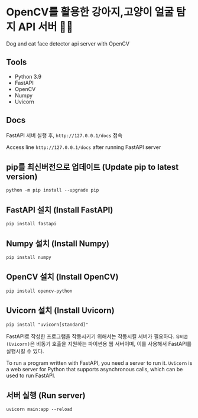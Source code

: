 # OpenCV를 활용한 강아지,고양이 얼굴 탐지 API 서버 🐶🐱
Dog and cat face detector api server with OpenCV

## Tools
- Python 3.9
- FastAPI
- OpenCV
- Numpy
- Uvicorn

## Docs
FastAPI 서버 실행 후, `http://127.0.0.1/docs` 접속

Access line `http://127.0.0.1/docs` after running FastAPI server

## pip를 최신버전으로 업데이트 (Update pip to latest version)
```shell
python -m pip install --upgrade pip
```

## FastAPI 설치 (Install FastAPI)
```shell
pip install fastapi
```

## Numpy 설치 (Install Numpy)
```shell
pip install numpy
```

## OpenCV 설치 (Install OpenCV)
```shell
pip install opencv-python
```

## Uvicorn 설치 (Install Uvicorn)
```shell
pip install "uvicorn[standard]"
```
FastAPI로 작성한 프로그램을 작동시키기 위해서는 작동시킬 서버가 필요하다.
`유비콘(Uvicorn)`은 비동기 호출을 지원하는 파이썬용 웹 서버이며, 이를 사용해서 FastAPI를 실행시킬 수 있다.

To run a program written with FastAPI, you need a server to run it.
`Uvicorn` is a web server for Python that supports asynchronous calls, which can be used to run FastAPI.

## 서버 실행 (Run server)
```shell
uvicorn main:app --reload
```
